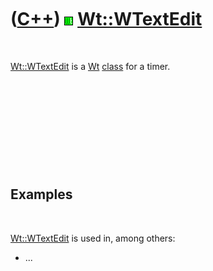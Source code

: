 
 

 

 

 

 

([C++](Cpp.md)) ![Wt](PicWt.png) [Wt::WTextEdit](CppWTextEdit.md)
===================================================================

 

[Wt::WTextEdit](CppWTextEdit.md) is a [Wt](CppWt.md)
[class](CppClass.md) for a timer.

 

 

 

 

 

Examples
--------

 

[Wt::WTextEdit](CppWTextEdit.md) is used in, among others:

-   ...

 

 

 

 

 

 

